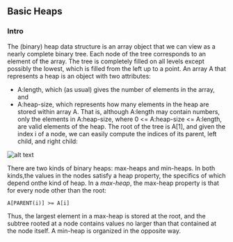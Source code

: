 ## Basic Heaps
### Intro

The (binary) heap data structure is an array object that we can view as a
nearly complete binary tree. Each node of the tree corresponds to an element of the array. The tree is completely filled on all levels except possibly the lowest, which is filled from the left up to a point. An array A that represents a heap is an object with two attributes:

+ A:length, which (as usual) gives the number of elements in the array, and 
+ A:heap-size, which represents how many elements in the heap are stored within array A. That is, although A:length may contain numbers, only the elements
in A:heap-size, where 0 <= A:heap-size <= A:length, are valid elements of the heap. The root of the tree is A[1], and given the index i of a node, we can easily compute the indices of its parent, left child, and right child:

![alt text](https://i1.wp.com/algorithms.tutorialhorizon.com/files/2015/02/Max-Heap.png "Max Heap")

There are two kinds of binary heaps: max-heaps and min-heaps. In both kinds,the values in the nodes satisfy a heap property, the specifics of which depend onthe kind of heap. In a *max-heap*, the max-heap property is that for every node other than the root:
```
A[PARENT(i)] >= A[i]
```
Thus, the largest element in a max-heap is stored at the root, and the subtree rooted at a node contains values no larger than that contained at the node itself. A min-heap is organized in the opposite way.
